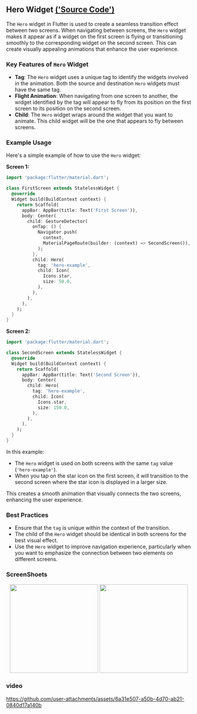 


##  Hero Widget [('Source Code')](https://github.com/Aksharpatel06/adv_flutter_animation/tree/master/lib/view/task_2/screen)

The `Hero` widget in Flutter is used to create a seamless transition effect between two screens. When navigating between screens, the `Hero` widget makes it appear as if a widget on the first screen is flying or transitioning smoothly to the corresponding widget on the second screen. This can create visually appealing animations that enhance the user experience.

### Key Features of `Hero` Widget

- **Tag**: The `Hero` widget uses a unique tag to identify the widgets involved in the animation. Both the source and destination `Hero` widgets must have the same tag.
- **Flight Animation**: When navigating from one screen to another, the widget identified by the tag will appear to fly from its position on the first screen to its position on the second screen.
- **Child**: The `Hero` widget wraps around the widget that you want to animate. This child widget will be the one that appears to fly between screens.

### Example Usage

Here's a simple example of how to use the `Hero` widget:

**Screen 1:**

```dart
import 'package:flutter/material.dart';

class FirstScreen extends StatelessWidget {
  @override
  Widget build(BuildContext context) {
    return Scaffold(
      appBar: AppBar(title: Text('First Screen')),
      body: Center(
        child: GestureDetector(
          onTap: () {
            Navigator.push(
              context,
              MaterialPageRoute(builder: (context) => SecondScreen()),
            );
          },
          child: Hero(
            tag: 'hero-example',
            child: Icon(
              Icons.star,
              size: 50.0,
            ),
          ),
        ),
      ),
    );
  }
}
```

**Screen 2:**

```dart
import 'package:flutter/material.dart';

class SecondScreen extends StatelessWidget {
  @override
  Widget build(BuildContext context) {
    return Scaffold(
      appBar: AppBar(title: Text('Second Screen')),
      body: Center(
        child: Hero(
          tag: 'hero-example',
          child: Icon(
            Icons.star,
            size: 150.0,
          ),
        ),
      ),
    );
  }
}
```

In this example:
- The `Hero` widget is used on both screens with the same `tag` value (`'hero-example'`).
- When you tap on the star icon on the first screen, it will transition to the second screen where the star icon is displayed in a larger size.

This creates a smooth animation that visually connects the two screens, enhancing the user experience.

### Best Practices
- Ensure that the `tag` is unique within the context of the transition.
- The child of the `Hero` widget should be identical in both screens for the best visual effect.
- Use the `Hero` widget to improve navigation experience, particularly when you want to emphasize the connection between two elements on different screens.

### ScreenShoets


<p align='center'>
  <img src='https://github.com/user-attachments/assets/36c53f1f-43a3-4143-85f3-84074bb231be' width=240>
   <img src='https://github.com/user-attachments/assets/ccebf6da-8443-4cb3-97cf-6c20db23146f' width=240>
</p>

### video

https://github.com/user-attachments/assets/6a31e507-a50b-4d70-ab21-0840d17a140b
